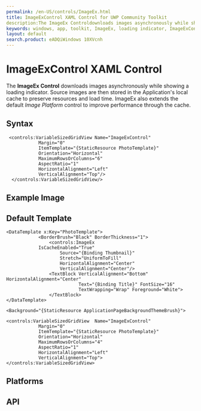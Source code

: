 ```yaml
---
permalink: /en-US/controls/ImageEx.html
title: ImageExControl XAML Control for UWP Community Toolkit
description:The ImageEx Controldownloads images asynchronously while showing a loading indicator.
keywords: windows, app, toolkit, ImageEx, loading indicator, ImageExControl, UWP
layout: default
search.product: eADQiWindows 10XVcnh
---
```


# ImageExControl XAML Control
The **ImageEx Control** downloads images asynchronously while showing a loading indicator. Source images are then stored in the Application's local cache to preserve resources and load time. ImageEx also extends the default *Image Platform* control to improve performance through the cache. 

## Syntax
```xaml
 <controls:VariableSizedGridView Name="ImageExControl"
            Margin="0"
            ItemTemplate="{StaticResource PhotoTemplate}"
            Orientation="Horizontal"
            MaximumRowsOrColumns="6"
            AspectRatio="1"
            HorizontalAlignment="Left"
            VerticalAlignment="Top"/>
  </controls:VariableSizedGridView/>
```

## Example Image

## Default Template
```xaml
<DataTemplate x:Key="PhotoTemplate">
            <BorderBrush="Black" BorderThickness="1">
                <controls:ImageEx
		    IsCacheEnabled="True"
                    Source="{Binding Thumbnail}"
                    Stretch="UniformToFill"
                    HorizontalAlignment="Center"
                    VerticalAlignment="Center"/>  
                <TextBlock VerticalAlignment="Bottom" HorizontalAlignment="Center"
                           Text="{Binding Title}" FontSize="16"
                           TextWrapping="Wrap" Foreground="White">
				</TextBlock>
</DataTemplate>
  
<Background="{StaticResource ApplicationPageBackgroundThemeBrush}">
    
<controls:VariableSizedGridView  Name="ImageExControl"
            Margin="0"
            ItemTemplate="{StaticResource PhotoTemplate}"
            Orientation="Horizontal"
            MaximumRowsOrColumns="4"
            AspectRatio="1"
            HorizontalAlignment="Left"
            VerticalAlignment="Top">
</controls:VariableSizedGridView>
```

## Platforms

## API

